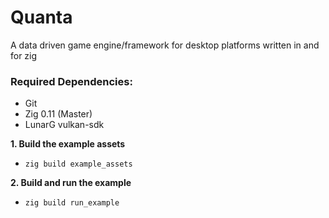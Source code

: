 # Quanta 

A data driven game engine/framework for desktop platforms written in and for zig

### Required Dependencies: 
- Git
- Zig 0.11 (Master)
- LunarG vulkan-sdk

**1. Build the example assets**

- `zig build example_assets`

**2. Build and run the example**

- `zig build run_example`